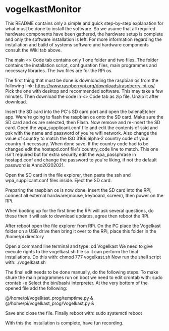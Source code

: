 # vogelkastMonitor

This README contains only a simple and quick step-by-step explanation for what must be
done to install the software.
So we asume that all required hardware components have been gathered, the hardware
setup is complete and only the software installation is left.
For more information regarding the installation and build of systems software
and hardware components consult the Wiki tab above.

The main <> Code tab contains only 1 one folder and two files.
The folder contains the installation script, configuration files, main programmes
and necessary libraries.
The two files are for the RPi os.

The first thing that must be done is downloading the raspbian os from the following link:
https://www.raspberrypi.org/downloads/raspberry-pi-os/
Pick the one with desktop and recommended software. This may take a few minutes.
Then download the code in <> Code tab as zip file.
Unzip it after download.

Insert the SD card into the PC's SD card port and open the balenaEtcher app.
Were're going to flash the raspbian os onto the SD card. Make sure the SD card and os
are selected, then Flash.
Now remove and re-insert the SD card.
Open the wpa_supplicant.conf file and edit the contents of ssid and psk with the name
and password of you're wifi network. Also change the value of country to match the 
ISO 3166 alpha-2 country code of your country if necessary. When done save.
If the country code had to be changed edit the hostapd.conf file's country_code line to match.
This one isn't required but for extra security edit the wpa_passphrase in hostapd.conf
and change the password to you're liking, if not the default password is Anno20202021.

Open the SD card in the file explorer, then paste the ssh and wpa_supplicant.conf files
inside. Eject the SD card.

Preparing the raspbian os is now done. Insert the SD card into the RPi, connect all
external hardware(mouse, keyboard, screen), then power on the RPi.

When booting up for the first time the RPi will ask several questions, do these then it
will ask to download updates, agree then reboot the RPi.

After reboot open the file explorer from RPi.
On the PC place the Vogelkast folder on a USB drive then bring it over to the RPi, place
this folder in the /home/pi directory

Open a command line terminal and type:
cd Vogelkast
We need to give execute rights to the vogelkast.sh file so it can perform the final
installations.
Do this with:
chmod 777 vogelkast.sh
Now run the shell script with:
./vogelkast.sh

The final edit needs to be done manually, do the following steps.
To make shure the main programmes run on boot we need to edit crontab with:
sudo crontab -e
Select the bin/bash/ interpreter.
At the very bottom of the opened file add the following:

@/home/pi/vogelkast_prog/temptime.py &
@/home/pi/vogelkast_prog/Vogelkast.py &

Save and close the file.
Finally reboot with:
sudo systemctl reboot

With this the installation is complete, have fun recording.
